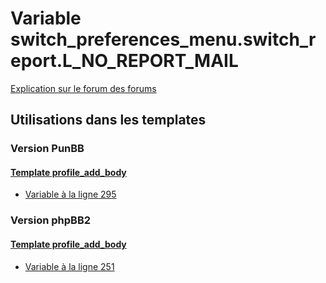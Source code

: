 # Variable switch_preferences_menu.switch_report.L_NO_REPORT_MAIL
[Explication sur le forum des forums](http://forum.forumactif.com/t294113-listing-des-variables#switch_preferences_menu.switch_report.L_NO_REPORT_MAIL)
## Utilisations dans les templates
### Version PunBB
#### [Template profile_add_body](punbb/profile_add_body.md)
* [Variable à la ligne 295](../punbb/profile_add_body.tpl#L295)
### Version phpBB2
#### [Template profile_add_body](subsilver/profile_add_body.md)
* [Variable à la ligne 251](../subsilver/profile_add_body.tpl#L251)